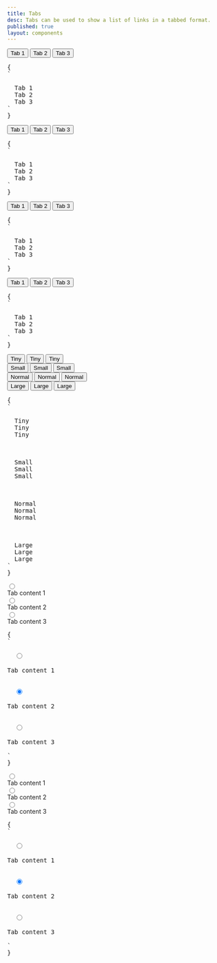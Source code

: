```yaml
---
title: Tabs
desc: Tabs can be used to show a list of links in a tabbed format.
published: true
layout: components
---
```


<script>
  import Component from "$components/Component.svelte"
  import ClassTable from "$components/ClassTable.svelte"
  import ComponentPageTabs from "$components/ComponentPageTabs.svelte"
  import BrowserSupport from "$components/BrowserSupport.svelte"
  import { prefix } from '$lib/stores';
  import { replace } from '$lib/actions';
</script>

<!-- <ComponentPageTabs/> -->

<ClassTable
data="{[
  { type:'component', class: 'tabs', desc: 'Container of tab items' },
  { type:'modifier', class: 'tabs-boxed', desc: 'Adds a box style to tabs container' },
  { type:'modifier', class: 'tabs-bordered', desc: 'Adds bottom border to tab item' },
  { type:'modifier', class: 'tabs-lifted', desc: 'Adds lifted style to tab item' },
  { type:'responsive', class: 'tabs-xs', desc: 'Shows tab in extra small size' },
  { type:'responsive', class: 'tabs-sm', desc: 'Shows tab in small size' },
  { type:'responsive', class: 'tabs-md', desc: 'Shows tab in medium (default) size' },
  { type:'responsive', class: 'tabs-lg', desc: 'Shows tab in large size' },
  { type:'component', class: 'tab', desc: 'A tab item' },
  { type:'modifier', class: 'tab-active', desc: 'For the active tab' },
  { type:'modifier', class: 'tab-disabled', desc: 'For a visually disabled tab' },
  { type:'component', class: 'tab-content', desc: 'Tab content that comes immediately after a tab' },
]}"
/>

<Component title="Tabs">
<div role="tablist" class="tabs">
  <button role="tab" class="tab">Tab 1</button>
  <button role="tab" class="tab tab-active">Tab 2</button>
  <button role="tab" class="tab">Tab 3</button>
</div>
<pre slot="html" use:replace={{ to: $prefix }}>{
`<div role="tablist" class="$$tabs">
  <a role="tab" class="$$tab">Tab 1</a>
  <a role="tab" class="$$tab $$tab-active">Tab 2</a>
  <a role="tab" class="$$tab">Tab 3</a>
</div>`
}</pre>
</Component>

<Component title="Bordered">
<div role="tablist" class="tabs tabs-bordered">
  <button role="tab" class="tab">Tab 1</button>
  <button role="tab" class="tab tab-active">Tab 2</button>
  <button role="tab" class="tab">Tab 3</button>
</div>
<pre slot="html" use:replace={{ to: $prefix }}>{
`<div role="tablist" class="$$tabs $$tabs-bordered">
  <a role="tab" class="$$tab">Tab 1</a>
  <a role="tab" class="$$tab $$tab-active">Tab 2</a>
  <a role="tab" class="$$tab">Tab 3</a>
</div>`
}</pre>
</Component>

<Component title="Lifted">
<div role="tablist" class="tabs tabs-lifted">
  <button role="tab" class="tab">Tab 1</button>
  <button role="tab" class="tab tab-active">Tab 2</button>
  <button role="tab" class="tab">Tab 3</button>
</div>
<pre slot="html" use:replace={{ to: $prefix }}>{
`<div role="tablist" class="$$tabs $$tabs-lifted">
  <a role="tab" class="$$tab">Tab 1</a>
  <a role="tab" class="$$tab $$tab-active">Tab 2</a>
  <a role="tab" class="$$tab">Tab 3</a>
</div>`
}</pre>
</Component>

<Component title="Boxed">
<div role="tablist" class="tabs tabs-boxed">
  <button role="tab" class="tab">Tab 1</button>
  <button role="tab" class="tab tab-active">Tab 2</button>
  <button role="tab" class="tab">Tab 3</button>
</div>
<pre slot="html" use:replace={{ to: $prefix }}>{
`<div role="tablist" class="$$tabs $$tabs-boxed">
  <a role="tab" class="$$tab">Tab 1</a>
  <a role="tab" class="$$tab $$tab-active">Tab 2</a>
  <a role="tab" class="$$tab">Tab 3</a>
</div>`
}</pre>
</Component>

<Component title="Sizes">
<div class="flex flex-col items-center gap-6">
  <div role="tablist" class="tabs tabs-lifted tabs-xs">
    <button role="tab" class="tab">Tiny</button>
    <button role="tab" class="tab tab-active">Tiny</button>
    <button role="tab" class="tab">Tiny</button>
  </div>
  <div role="tablist" class="tabs tabs-lifted tabs-sm">
    <button role="tab" class="tab">Small</button>
    <button role="tab" class="tab tab-active">Small</button>
    <button role="tab" class="tab">Small</button>
  </div>
  <div role="tablist" class="tabs tabs-lifted">
    <button role="tab" class="tab">Normal</button>
    <button role="tab" class="tab tab-active">Normal</button>
    <button role="tab" class="tab">Normal</button>
  </div>
  <div role="tablist" class="tabs tabs-lifted tabs-lg">
    <button role="tab" class="tab">Large</button>
    <button role="tab" class="tab tab-active">Large</button>
    <button role="tab" class="tab">Large</button>
  </div>
</div>
<pre slot="html" use:replace={{ to: $prefix }}>{
`<!-- xs -->
<div role="tablist" class="$$tabs $$tabs-lifted $$tabs-xs">
  <a role="tab" class="$$tab">Tiny</a>
  <a role="tab" class="$$tab $$tab-active">Tiny</a>
  <a role="tab" class="$$tab">Tiny</a>
</div>
<!-- sm -->
<div role="tablist" class="$$tabs $$tabs-lifted $$tabs-sm">
  <a role="tab" class="$$tab">Small</a>
  <a role="tab" class="$$tab $$tab-active">Small</a>
  <a role="tab" class="$$tab">Small</a>
</div>
<!-- md -->
<div role="tablist" class="$$tabs $$tabs-lifted">
  <a role="tab" class="$$tab">Normal</a>
  <a role="tab" class="$$tab $$tab-active">Normal</a>
  <a role="tab" class="$$tab">Normal</a>
</div>
<!-- lg -->
<div role="tablist" class="$$tabs $$tabs-lifted $$tabs-lg">
  <a role="tab" class="$$tab">Large</a>
  <a role="tab" class="$$tab $$tab-active">Large</a>
  <a role="tab" class="$$tab">Large</a>
</div>`
}</pre>
</Component>

<Component title="radio tab bordered + tab content">
<div role="tablist" class="tabs tabs-bordered w-full my-10 lg:mx-10">
  <input type="radio" name="my_tabs_1" role="tab" class="tab" aria-label="Tab 1" />
  <div role="tabpanel" class="tab-content p-10">Tab content 1</div>

  <input type="radio" name="my_tabs_1" role="tab" class="tab" aria-label="Tab 2" checked />
  <div role="tabpanel" class="tab-content p-10">Tab content 2</div>

  <input type="radio" name="my_tabs_1" role="tab" class="tab" aria-label="Tab 3" />
  <div role="tabpanel" class="tab-content p-10">Tab content 3</div>
</div>

<pre slot="html" use:replace={{ to: $prefix }}>{
`<div role="tablist" class="$$tabs $$tabs-bordered">
  <input type="radio" name="my_tabs_1" role="tab" class="$$tab" aria-label="Tab 1" />
  <div role="tabpanel" class="$$tab-content p-10">Tab content 1</div>

  <input type="radio" name="my_tabs_1" role="tab" class="$$tab" aria-label="Tab 2" checked />
  <div role="tabpanel" class="$$tab-content p-10">Tab content 2</div>

  <input type="radio" name="my_tabs_1" role="tab" class="$$tab" aria-label="Tab 3" />
  <div role="tabpanel" class="$$tab-content p-10">Tab content 3</div>
</div>`
}</pre>
</Component>

<Component title="radio tab lifted + tab content">
<div role="tablist" class="tabs tabs-lifted w-full my-10 lg:mx-10">
  <input type="radio" name="my_tabs_2" role="tab" class="tab" aria-label="Tab 1" />
  <div role="tabpanel" class="tab-content bg-base-100 border-base-300 rounded-box p-6 pe-32">Tab content 1</div>

  <input type="radio" name="my_tabs_2" role="tab" class="tab" aria-label="Tab 2" checked />
  <div role="tabpanel" class="tab-content bg-base-100 border-base-300 rounded-box p-6 pe-32">Tab content 2</div>

  <input type="radio" name="my_tabs_2" role="tab" class="tab" aria-label="Tab 3" />
  <div role="tabpanel" class="tab-content bg-base-100 border-base-300 rounded-box p-6 pe-32">Tab content 3</div>
</div>

<pre slot="html" use:replace={{ to: $prefix }}>{
`<div role="tablist" class="$$tabs $$tabs-lifted">
  <input type="radio" name="my_tabs_2" role="tab" class="$$tab" aria-label="Tab 1" />
  <div role="tabpanel" class="$$tab-content bg-base-100 border-base-300 rounded-box p-6">Tab content 1</div>

  <input type="radio" name="my_tabs_2" role="tab" class="$$tab" aria-label="Tab 2" checked />
  <div role="tabpanel" class="$$tab-content bg-base-100 border-base-300 rounded-box p-6">Tab content 2</div>

  <input type="radio" name="my_tabs_2" role="tab" class="$$tab" aria-label="Tab 3" />
  <div role="tabpanel" class="$$tab-content bg-base-100 border-base-300 rounded-box p-6">Tab content 3</div>
</div>`
}</pre>
</Component>
